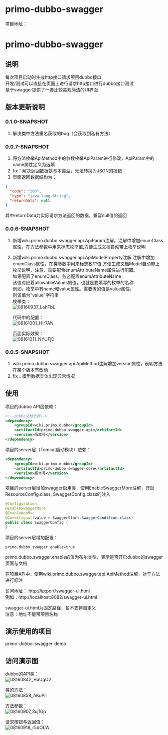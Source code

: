 # primo-dubbo-swagger 
 
项目地址：


# primo-dubbo-swagger 

## 说明  
每次项目启动时生成http接口请求项目dubbo接口  
开发/测试可以直接在页面上进行请求http接口进行dubbo接口测试  
基于swagger提供了一套比较美观简洁的UI界面   

## 版本更新说明 

### 0.1.0-SNAPSHOT
1. 解决类中方法重名获取的bug（会获取到私有方法）    

### 0.0.7-SNAPSHOT
1. 将方法枚举ApiMethod中的参数枚举ApiParam进行修改，ApiParam中的name属性定义为选填
2. fix：解决返回数据是基本类型，无法转换为JSON的报错 
3. 页面返回数据结构为：
```json
{
  "code": "200",
  "type": "java.lang.String",
  "returnData": null
}
```
其中returnData为实际请求方法返回的数据，兼容null值的返回  


### 0.0.6-SNAPSHOT
1. 新增wiki.primo.dubbo.swagger.api.ApiParam注解。注解中增加enumClass属性，在方法参数中用来标志枚举值,方便生成文档自动带上枚举说明 
2. 新增wiki.primo.dubbo.swagger.api.ApiModelProperty注解
   注解中增加enumClass属性，在类参数中用来标志枚举值,方便生成文档Model自动带上枚举说明，注意，需要配合enumAttributeName属性进行配置。  
   如果配置了enumClass，务必配置enumAttributeName  
  该值对应着allowableValues的值，也就是要填写的枚举的名称  
  例如，枚举中有name和value属性。需要传的值是value属性。  
  则该值为"value"字符串   
   枚举类：  
![08160937_LahFbL](http://blogimg.chenhaoxiang.cn/uPic/202105/08160937_LahFbL.jpg)  

   代码中的配置：  
![08161001_HIr7AN](http://blogimg.chenhaoxiang.cn/uPic/202105/08161001_HIr7AN.jpg)  

   页面实际效果：  
![08161011_NYUFjD](http://blogimg.chenhaoxiang.cn/uPic/202105/08161011_NYUFjD.jpg)  





### 0.0.5-SNAPSHOT
1. wiki.primo.dubbo.swagger.api.ApiMethod注解增加version属性，表明方法在某个版本有改动  
2. fix：模型数据实体出现异常情况

## 使用  
项目的dubbo API层依赖：  
```xml
<!--dubbo文档依赖-->
<dependency>
    <groupId>wiki.primo.dubbo</groupId>
    <artifactId>primo-dubbo-swagger-api</artifactId>
    <version>版本号</version> 
</dependency>
```
项目的server层（Tomcat启动模块）依赖：
```xml
<dependency>
    <groupId>wiki.primo.dubbo</groupId>
    <artifactId>primo-dubbo-swagger-core</artifactId>
    <version>版本号</version>
</dependency>
```
项目的server层增加swagger启用类，使用EnableSwaggerMore注解，开启ResourceConfig.class, SwaggerConfig.class的注入    
```java
@Configuration
@EnableSwaggerMore
@EnableWebMvc
@Conditional(value = SwaggerStart.SwaggerCondition.class)
public class SwaggerConfig {
}
```
项目的server层增加配置：
```properties
primo.dubbo.swagger.enable=true
```
primo.dubbo.swagger.enable的值为布尔类型，表示是否开启dubbo的swagger页面与文档   

在项目API中，使用wiki.primo.dubbo.swagger.api.ApiMethod注解，对于方法进行标注  


访问地址：
http://ip:port/swagger-ui.html  
例如：http://localhost:8082/swagger-ui.html  

swagger-ui.html为固定路径，暂不支持自定义  
注意：地址不能带项目名称  

## 演示使用的项目 
primo-dubbo-swagger-demo  

## 访问演示图   
dubbo的API类：  
![08160842_HaUgO2](http://blogimg.chenhaoxiang.cn/uPic/202105/08160842_HaUgO2.jpg)  

类的方法：  
![08160858_AKuPIl](http://blogimg.chenhaoxiang.cn/uPic/202105/08160858_AKuPIl.jpg)  

方法参数：  
![08160907_3ujfGp](http://blogimg.chenhaoxiang.cn/uPic/202105/08160907_3ujfGp.jpg)  

请求按钮与返回值：  
![08160918_r5dOLW](http://blogimg.chenhaoxiang.cn/uPic/202105/08160918_r5dOLW.jpg)  


